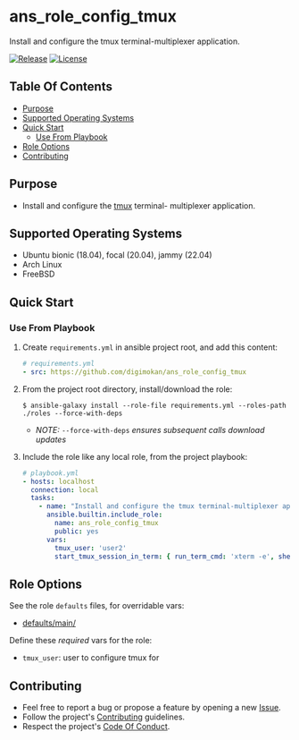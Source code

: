 # ans_role_config_tmux

Install and configure the tmux terminal-multiplexer application.

[![Release](https://img.shields.io/github/release/digimokan/ans_role_config_tmux.svg?label=release)](https://github.com/digimokan/ans_role_config_tmux/releases/latest "Latest Release Notes")
[![License](https://img.shields.io/badge/license-MIT-blue.svg?label=license)](LICENSE.md "Project License")

## Table Of Contents

* [Purpose](#purpose)
* [Supported Operating Systems](#supported-operating-systems)
* [Quick Start](#quick-start)
    * [Use From Playbook](#use-from-playbook)
* [Role Options](#role-options)
* [Contributing](#contributing)

## Purpose

* Install and configure the [tmux](https://github.com/tmux/tmux) terminal-
  multiplexer application.

## Supported Operating Systems

* Ubuntu bionic (18.04), focal (20.04), jammy (22.04)
* Arch Linux
* FreeBSD

## Quick Start

### Use From Playbook

1. Create `requirements.yml` in ansible project root, and add this content:

   ```yaml
   # requirements.yml
   - src: https://github.com/digimokan/ans_role_config_tmux
   ```

2. From the project root directory, install/download the role:

   ```shell
   $ ansible-galaxy install --role-file requirements.yml --roles-path ./roles --force-with-deps
   ```

   * _NOTE:_ `--force-with-deps` _ensures subsequent calls download updates_

3. Include the role like any local role, from the project playbook:

   ```yaml
   # playbook.yml
   - hosts: localhost
     connection: local
     tasks:
       - name: "Install and configure the tmux terminal-multiplexer application"
         ansible.builtin.include_role:
           name: ans_role_config_tmux
           public: yes
         vars:
           tmux_user: 'user2'
           start_tmux_session_in_term: { run_term_cmd: 'xterm -e', shell: 'fish' }
   ```

## Role Options

See the role `defaults` files, for overridable vars:

  * [defaults/main/](../defaults/main/)

Define these _required_ vars for the role:

  * `tmux_user`: user to configure tmux for

## Contributing

* Feel free to report a bug or propose a feature by opening a new
  [Issue](https://github.com/digimokan/ans_role_config_tmux/issues).
* Follow the project's [Contributing](CONTRIBUTING.md) guidelines.
* Respect the project's [Code Of Conduct](CODE_OF_CONDUCT.md).

